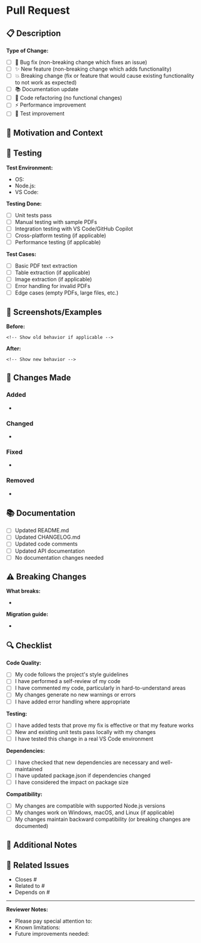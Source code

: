 # Pull Request

## 📋 Description

<!-- Provide a brief description of what this PR does -->

**Type of Change:**
- [ ] 🐛 Bug fix (non-breaking change which fixes an issue)
- [ ] ✨ New feature (non-breaking change which adds functionality)
- [ ] 💥 Breaking change (fix or feature that would cause existing functionality to not work as expected)
- [ ] 📚 Documentation update
- [ ] 🔧 Code refactoring (no functional changes)
- [ ] ⚡ Performance improvement
- [ ] 🧪 Test improvement

## 🎯 Motivation and Context

<!-- Why is this change needed? What problem does it solve? -->
<!-- Link to issue if applicable: Fixes #123 -->

## 🧪 Testing

<!-- Describe how you tested your changes -->

**Test Environment:**
- OS: <!-- e.g., Ubuntu 22.04, macOS 14, Windows 11 -->
- Node.js: <!-- e.g., v20.10.0 -->
- VS Code: <!-- e.g., 1.85.0 -->

**Testing Done:**
- [ ] Unit tests pass
- [ ] Manual testing with sample PDFs
- [ ] Integration testing with VS Code/GitHub Copilot
- [ ] Cross-platform testing (if applicable)
- [ ] Performance testing (if applicable)

**Test Cases:**
<!-- List specific test cases you ran -->
- [ ] Basic PDF text extraction
- [ ] Table extraction (if applicable)
- [ ] Image extraction (if applicable)
- [ ] Error handling for invalid PDFs
- [ ] Edge cases (empty PDFs, large files, etc.)

## 📸 Screenshots/Examples

<!-- If applicable, add screenshots or code examples showing the change -->

**Before:**
```
<!-- Show old behavior if applicable -->
```

**After:**
```
<!-- Show new behavior -->
```

## 🔄 Changes Made

<!-- List the main changes in this PR -->

### Added
- <!-- New features or capabilities -->

### Changed
- <!-- Modified functionality -->

### Fixed
- <!-- Bug fixes -->

### Removed
- <!-- Deprecated or removed features -->

## 📚 Documentation

<!-- Check all that apply -->
- [ ] Updated README.md
- [ ] Updated CHANGELOG.md
- [ ] Updated code comments
- [ ] Updated API documentation
- [ ] No documentation changes needed

## ⚠️ Breaking Changes

<!-- If this is a breaking change, describe what breaks and how to migrate -->

**What breaks:**
- <!-- List what existing functionality is affected -->

**Migration guide:**
- <!-- Provide steps for users to update their code -->

## 🔍 Checklist

**Code Quality:**
- [ ] My code follows the project's style guidelines
- [ ] I have performed a self-review of my code
- [ ] I have commented my code, particularly in hard-to-understand areas
- [ ] My changes generate no new warnings or errors
- [ ] I have added error handling where appropriate

**Testing:**
- [ ] I have added tests that prove my fix is effective or that my feature works
- [ ] New and existing unit tests pass locally with my changes
- [ ] I have tested this change in a real VS Code environment

**Dependencies:**
- [ ] I have checked that new dependencies are necessary and well-maintained
- [ ] I have updated package.json if dependencies changed
- [ ] I have considered the impact on package size

**Compatibility:**
- [ ] My changes are compatible with supported Node.js versions
- [ ] My changes work on Windows, macOS, and Linux (if applicable)
- [ ] My changes maintain backward compatibility (or breaking changes are documented)

## 📝 Additional Notes

<!-- Any additional information that reviewers should know -->

## 🔗 Related Issues

<!-- Link any related issues -->
- Closes #
- Related to #
- Depends on #

---

**Reviewer Notes:**
<!-- Add any specific things you want reviewers to focus on -->

- Please pay special attention to: 
- Known limitations: 
- Future improvements needed: 
